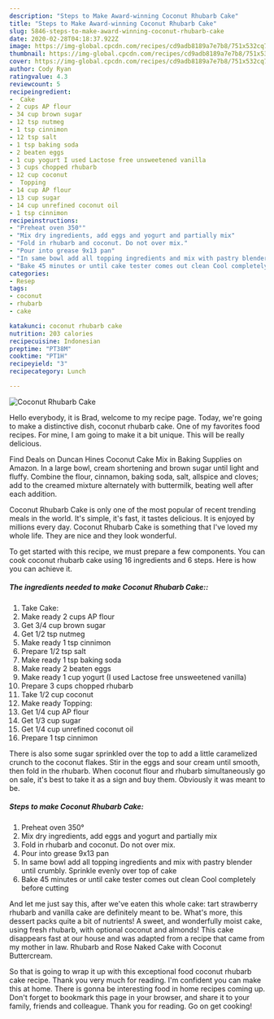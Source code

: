 ```yaml
---
description: "Steps to Make Award-winning Coconut Rhubarb Cake"
title: "Steps to Make Award-winning Coconut Rhubarb Cake"
slug: 5846-steps-to-make-award-winning-coconut-rhubarb-cake
date: 2020-02-28T04:18:37.922Z
image: https://img-global.cpcdn.com/recipes/cd9adb8189a7e7b8/751x532cq70/coconut-rhubarb-cake-recipe-main-photo.jpg
thumbnail: https://img-global.cpcdn.com/recipes/cd9adb8189a7e7b8/751x532cq70/coconut-rhubarb-cake-recipe-main-photo.jpg
cover: https://img-global.cpcdn.com/recipes/cd9adb8189a7e7b8/751x532cq70/coconut-rhubarb-cake-recipe-main-photo.jpg
author: Cody Ryan
ratingvalue: 4.3
reviewcount: 5
recipeingredient:
-  Cake
- 2 cups AP flour
- 34 cup brown sugar
- 12 tsp nutmeg
- 1 tsp cinnimon
- 12 tsp salt
- 1 tsp baking soda
- 2 beaten eggs
- 1 cup yogurt I used Lactose free unsweetened vanilla
- 3 cups chopped rhubarb
- 12 cup coconut
-  Topping
- 14 cup AP flour
- 13 cup sugar
- 14 cup unrefined coconut oil
- 1 tsp cinnimon
recipeinstructions:
- "Preheat oven 350°"
- "Mix dry ingredients, add eggs and yogurt and partially mix"
- "Fold in rhubarb and coconut. Do not over mix."
- "Pour into grease 9x13 pan"
- "In same bowl add all topping ingredients and mix with pastry blender until crumbly. Sprinkle evenly over top of cake"
- "Bake 45 minutes or until cake tester comes out clean Cool completely before cutting"
categories:
- Resep
tags:
- coconut
- rhubarb
- cake

katakunci: coconut rhubarb cake
nutrition: 203 calories
recipecuisine: Indonesian
preptime: "PT38M"
cooktime: "PT1H"
recipeyield: "3"
recipecategory: Lunch

---
```



![Coconut Rhubarb Cake](https://img-global.cpcdn.com/recipes/cd9adb8189a7e7b8/751x532cq70/coconut-rhubarb-cake-recipe-main-photo.jpg)

Hello everybody, it is Brad, welcome to my recipe page. Today, we're going to make a distinctive dish, coconut rhubarb cake. One of my favorites food recipes. For mine, I am going to make it a bit unique. This will be really delicious.

Find Deals on Duncan Hines Coconut Cake Mix in Baking Supplies on Amazon. In a large bowl, cream shortening and brown sugar until light and fluffy. Combine the flour, cinnamon, baking soda, salt, allspice and cloves; add to the creamed mixture alternately with buttermilk, beating well after each addition.

Coconut Rhubarb Cake is only one of the most popular of recent trending meals in the world. It's simple, it's fast, it tastes delicious. It is enjoyed by millions every day. Coconut Rhubarb Cake is something that I've loved my whole life. They are nice and they look wonderful.


To get started with this recipe, we must prepare a few components. You can cook coconut rhubarb cake using 16 ingredients and 6 steps. Here is how you can achieve it.

##### The ingredients needed to make Coconut Rhubarb Cake::

1. Take  Cake:
1. Make ready 2 cups AP flour
1. Get 3/4 cup brown sugar
1. Get 1/2 tsp nutmeg
1. Make ready 1 tsp cinnimon
1. Prepare 1/2 tsp salt
1. Make ready 1 tsp baking soda
1. Make ready 2 beaten eggs
1. Make ready 1 cup yogurt (I used Lactose free unsweetened vanilla)
1. Prepare 3 cups chopped rhubarb
1. Take 1/2 cup coconut
1. Make ready  Topping:
1. Get 1/4 cup AP flour
1. Get 1/3 cup sugar
1. Get 1/4 cup unrefined coconut oil
1. Prepare 1 tsp cinnimon


There is also some sugar sprinkled over the top to add a little caramelized crunch to the coconut flakes. Stir in the eggs and sour cream until smooth, then fold in the rhubarb. When coconut flour and rhubarb simultaneously go on sale, it&#39;s best to take it as a sign and buy them. Obviously it was meant to be. 

##### Steps to make Coconut Rhubarb Cake:

1. Preheat oven 350°
1. Mix dry ingredients, add eggs and yogurt and partially mix
1. Fold in rhubarb and coconut. Do not over mix.
1. Pour into grease 9x13 pan
1. In same bowl add all topping ingredients and mix with pastry blender until crumbly. Sprinkle evenly over top of cake
1. Bake 45 minutes or until cake tester comes out clean Cool completely before cutting


And let me just say this, after we&#39;ve eaten this whole cake: tart strawberry rhubarb and vanilla cake are definitely meant to be. What&#39;s more, this dessert packs quite a bit of nutrients! A sweet, and wonderfully moist cake, using fresh rhubarb, with optional coconut and almonds! This cake disappears fast at our house and was adapted from a recipe that came from my mother in law. Rhubarb and Rose Naked Cake with Coconut Buttercream. 

So that is going to wrap it up with this exceptional food coconut rhubarb cake recipe. Thank you very much for reading. I'm confident you can make this at home. There is gonna be interesting food in home recipes coming up. Don't forget to bookmark this page in your browser, and share it to your family, friends and colleague. Thank you for reading. Go on get cooking!

